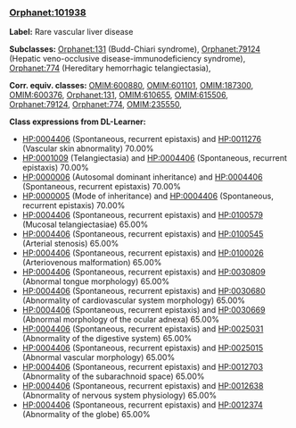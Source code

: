 
### [Orphanet:101938](http://www.orpha.net/ORDO/Orphanet_101938)
**Label:** Rare vascular liver disease

**Subclasses:** [Orphanet:131](http://www.orpha.net/ORDO/Orphanet_131) (Budd-Chiari syndrome), [Orphanet:79124](http://www.orpha.net/ORDO/Orphanet_79124) (Hepatic veno-occlusive disease-immunodeficiency syndrome), [Orphanet:774](http://www.orpha.net/ORDO/Orphanet_774) (Hereditary hemorrhagic telangiectasia), 

**Corr. equiv. classes:** [OMIM:600880](http://purl.obolibrary.org/obo/OMIM_600880), [OMIM:601101](http://purl.obolibrary.org/obo/OMIM_601101), [OMIM:187300](http://purl.obolibrary.org/obo/OMIM_187300), [OMIM:600376](http://purl.obolibrary.org/obo/OMIM_600376), [Orphanet:131](http://www.orpha.net/ORDO/Orphanet_131), [OMIM:610655](http://purl.obolibrary.org/obo/OMIM_610655), [OMIM:615506](http://purl.obolibrary.org/obo/OMIM_615506), [Orphanet:79124](http://www.orpha.net/ORDO/Orphanet_79124), [Orphanet:774](http://www.orpha.net/ORDO/Orphanet_774), [OMIM:235550](http://purl.obolibrary.org/obo/OMIM_235550), 

**Class expressions from DL-Learner:**

- [HP:0004406](http://purl.obolibrary.org/obo/HP_0004406) (Spontaneous, recurrent epistaxis) and [HP:0011276](http://purl.obolibrary.org/obo/HP_0011276) (Vascular skin abnormality) 70.00%
- [HP:0001009](http://purl.obolibrary.org/obo/HP_0001009) (Telangiectasia) and [HP:0004406](http://purl.obolibrary.org/obo/HP_0004406) (Spontaneous, recurrent epistaxis) 70.00%
- [HP:0000006](http://purl.obolibrary.org/obo/HP_0000006) (Autosomal dominant inheritance) and [HP:0004406](http://purl.obolibrary.org/obo/HP_0004406) (Spontaneous, recurrent epistaxis) 70.00%
- [HP:0000005](http://purl.obolibrary.org/obo/HP_0000005) (Mode of inheritance) and [HP:0004406](http://purl.obolibrary.org/obo/HP_0004406) (Spontaneous, recurrent epistaxis) 70.00%
- [HP:0004406](http://purl.obolibrary.org/obo/HP_0004406) (Spontaneous, recurrent epistaxis) and [HP:0100579](http://purl.obolibrary.org/obo/HP_0100579) (Mucosal telangiectasiae) 65.00%
- [HP:0004406](http://purl.obolibrary.org/obo/HP_0004406) (Spontaneous, recurrent epistaxis) and [HP:0100545](http://purl.obolibrary.org/obo/HP_0100545) (Arterial stenosis) 65.00%
- [HP:0004406](http://purl.obolibrary.org/obo/HP_0004406) (Spontaneous, recurrent epistaxis) and [HP:0100026](http://purl.obolibrary.org/obo/HP_0100026) (Arteriovenous malformation) 65.00%
- [HP:0004406](http://purl.obolibrary.org/obo/HP_0004406) (Spontaneous, recurrent epistaxis) and [HP:0030809](http://purl.obolibrary.org/obo/HP_0030809) (Abnormal tongue morphology) 65.00%
- [HP:0004406](http://purl.obolibrary.org/obo/HP_0004406) (Spontaneous, recurrent epistaxis) and [HP:0030680](http://purl.obolibrary.org/obo/HP_0030680) (Abnormality of cardiovascular system morphology) 65.00%
- [HP:0004406](http://purl.obolibrary.org/obo/HP_0004406) (Spontaneous, recurrent epistaxis) and [HP:0030669](http://purl.obolibrary.org/obo/HP_0030669) (Abnormal morphology of the ocular adnexa) 65.00%
- [HP:0004406](http://purl.obolibrary.org/obo/HP_0004406) (Spontaneous, recurrent epistaxis) and [HP:0025031](http://purl.obolibrary.org/obo/HP_0025031) (Abnormality of the digestive system) 65.00%
- [HP:0004406](http://purl.obolibrary.org/obo/HP_0004406) (Spontaneous, recurrent epistaxis) and [HP:0025015](http://purl.obolibrary.org/obo/HP_0025015) (Abnormal vascular morphology) 65.00%
- [HP:0004406](http://purl.obolibrary.org/obo/HP_0004406) (Spontaneous, recurrent epistaxis) and [HP:0012703](http://purl.obolibrary.org/obo/HP_0012703) (Abnormality of the subarachnoid space) 65.00%
- [HP:0004406](http://purl.obolibrary.org/obo/HP_0004406) (Spontaneous, recurrent epistaxis) and [HP:0012638](http://purl.obolibrary.org/obo/HP_0012638) (Abnormality of nervous system physiology) 65.00%
- [HP:0004406](http://purl.obolibrary.org/obo/HP_0004406) (Spontaneous, recurrent epistaxis) and [HP:0012374](http://purl.obolibrary.org/obo/HP_0012374) (Abnormality of the globe) 65.00%


